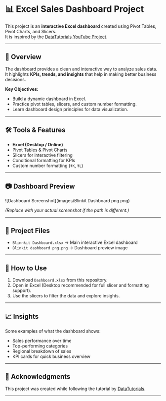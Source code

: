 # 📊 Excel Sales Dashboard Project

This project is an **interactive Excel dashboard** created using Pivot Tables, Pivot Charts, and Slicers.  
It is inspired by the [DataTutorials YouTube Project](https://www.youtube.com/watch?v=klZj_282ApY).

---

## 🚀 Overview
The dashboard provides a clean and interactive way to analyze sales data.  
It highlights **KPIs, trends, and insights** that help in making better business decisions.

**Key Objectives:**
- Build a dynamic dashboard in Excel.
- Practice pivot tables, slicers, and custom number formatting.
- Learn dashboard design principles for data visualization.

---

## 🛠 Tools & Features
- **Excel (Desktop / Online)**  
- Pivot Tables & Pivot Charts  
- Slicers for interactive filtering  
- Conditional formatting for KPIs  
- Custom number formatting (`₹K`, `₹L`)  

---

## 📷 Dashboard Preview
![Dashboard Screenshot](images/Blinkit Dashboard png.png)

*(Replace with your actual screenshot if the path is different.)*

---

## 📂 Project Files
- `Blinnkit Dashboard.xlsx` → Main interactive Excel dashboard  
- `Blinkit dashboard png.png` → Dashboard preview image  

---

## 📌 How to Use
1. Download `Dashboard.xlsx` from this repository.  
2. Open in Excel (Desktop recommended for full slicer and formatting support).  
3. Use the slicers to filter the data and explore insights.  

---

## 📈 Insights
Some examples of what the dashboard shows:
- Sales performance over time  
- Top-performing categories  
- Regional breakdown of sales  
- KPI cards for quick business overview  

---

## 🙌 Acknowledgments
This project was created while following the tutorial by [DataTutorials](https://www.youtube.com/watch?v=klZj_282ApY).  

---
  
